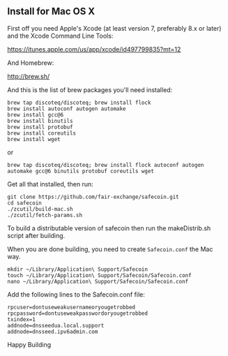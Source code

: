 ## Install for Mac OS X

First off you need Apple's Xcode (at least version 7, preferably 8.x or later) and the Xcode Command Line Tools:

https://itunes.apple.com/us/app/xcode/id497799835?mt=12

And Homebrew:

http://brew.sh/

And this is the list of brew packages you'll need installed:

```shell
brew tap discoteq/discoteq; brew install flock
brew install autoconf autogen automake
brew install gcc@6
brew install binutils
brew install protobuf
brew install coreutils
brew install wget
```

or 

```shell
brew tap discoteq/discoteq; brew install flock autoconf autogen automake gcc@6 binutils protobuf coreutils wget
```

Get all that installed, then run:

```shell
git clone https://github.com/fair-exchange/safecoin.git
cd safecoin
./zcutil/build-mac.sh
./zcutil/fetch-params.sh
```

To build a distributable version of safecoin then run the makeDistrib.sh script after building.

When you are done building, you need to create `Safecoin.conf` the Mac way. 

```shell
mkdir ~/Library/Application\ Support/Safecoin
touch ~/Library/Application\ Support/Safecoin/Safecoin.conf
nano ~/Library/Application\ Support/Safecoin/Safecoin.conf
```

Add the following lines to the Safecoin.conf file:

```shell
rpcuser=dontuseweakusernameoryougetrobbed
rpcpassword=dontuseweakpasswordoryougetrobbed
txindex=1
addnode=dnsseedua.local.support
addnode=dnsseed.ipv6admin.com
```

Happy Building
